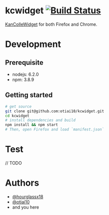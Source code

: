 # kcwidget [![Build Status](https://travis-ci.org/otiai10/kcwidget.svg?branch=develop)](https://travis-ci.org/otiai10/kcwidget)

[KanColleWidget](https://github.com/otiai10/KanColleWidget) for both Firefox and Chrome.

# Development

## Prerequisite

- nodejs: 6.2.0
- npm: 3.8.9

## Getting started

```sh
# get source
git clone git@github.com:otiai10/kcwidget.git
cd kcwidget
# install dependencies and build
npm install && npm start
# Then, open Firefox and load `manifest.json`
```

# Test

// TODO

# Authors

- [@hourglassx18](https://github.com/hourglassx18)
- [@otiai10](https://github.com/otiai10)
- and you here
